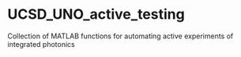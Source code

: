 # UCSD_UNO_active_testing
Collection of MATLAB functions for automating active experiments of integrated photonics
